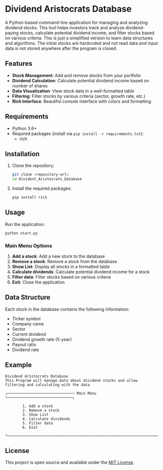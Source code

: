 # Dividend Aristocrats Database

A Python-based command-line application for managing and analyzing dividend stocks. This tool helps investors track and analyze dividend-paying stocks, calculate potential dividend income, and filter stocks based on various criteria.
This is just a simplified version to learn data structures and algorithms.
The initial stocks are hardcoded and not read data and input data is not stored anywhere after the program is closed.

## Features

- **Stock Management**: Add and remove stocks from your portfolio
- **Dividend Calculation**: Calculate potential dividend income based on number of shares
- **Data Visualization**: View stock data in a well-formatted table
- **Filtering**: Filter stocks by various criteria (sector, growth rate, etc.)
- **Rich Interface**: Beautiful console interface with colors and formatting

## Requirements

- Python 3.6+
- Required packages (install via `pip install -r requirements.txt`):
  - rich

## Installation

1. Clone the repository:
   ```bash
   git clone <repository-url>
   cd Divident_Aristocrats_Database
   ```

2. Install the required packages:
   ```bash
   pip install rich
   ```

## Usage

Run the application:
```bash
python start.py
```

### Main Menu Options

1. **Add a stock**: Add a new stock to the database
2. **Remove a stock**: Remove a stock from the database
3. **Show List**: Display all stocks in a formatted table
4. **Calculate dividends**: Calculate potential dividend income for a stock
5. **Filter data**: Filter stocks based on various criteria
6. **Exit**: Close the application

## Data Structure

Each stock in the database contains the following information:
- Ticker symbol
- Company name
- Sector
- Current dividend
- Dividend growth rate (5-year)
- Payout ratio
- Dividend rate

## Example

```
Dividend Aristocrats Database
This Program will manage data about dividend stocks and allow filtering and calculating with the data

╭─────────────────────────────── Main Menu ───────────────────────────────╮
                                                                          
        1. Add a stock
        2. Remove a stock
        3. Show List
        4. Calculate dividends
        5. Filter data
        6. Exit
                                                                          
╰─────────────────────────────────────────────────────────────────────────╯
```

## License

This project is open source and available under the [MIT License](LICENSE).
